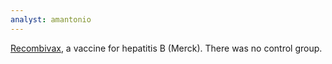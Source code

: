 ```yaml
---
analyst: amantonio
---
```


[Recombivax](http://www.merck.com/product/usa/pi_circulars/r/recombivax_hb/recombivax_pi.pdf), a vaccine for hepatitis B (Merck). There was no control group.
